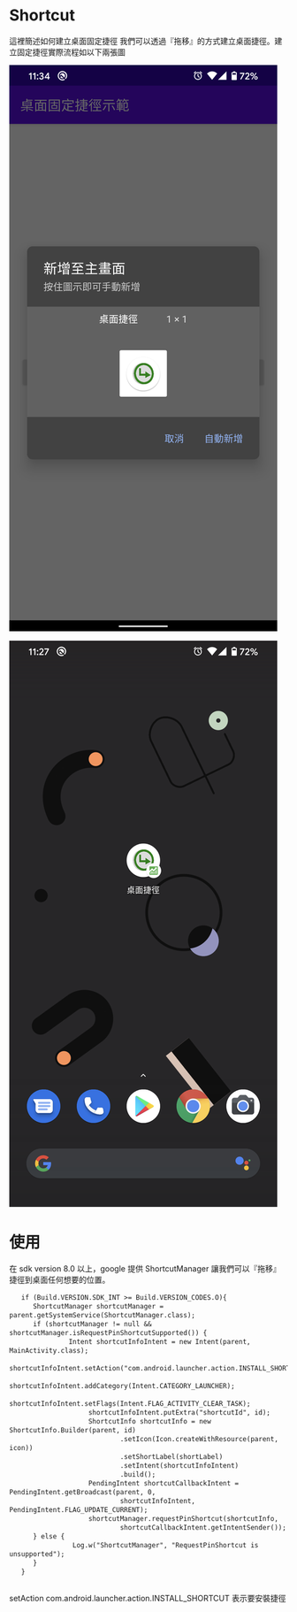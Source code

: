 # Shortcut
這裡簡述如何建立桌面固定捷徑
我們可以透過『拖移』的方式建立桌面捷徑。建立固定捷徑實際流程如以下兩張圖

![image](https://github.com/klps5603/Shortcut/blob/master/app/src/main/res/drawable/%E5%BB%BA%E7%AB%8B%E5%9B%BA%E5%AE%9A%E6%8D%B7%E5%BE%91%E6%88%AA%E5%9C%96.png)

![image](https://github.com/klps5603/Shortcut/blob/master/app/src/main/res/drawable/%E5%9B%BA%E5%AE%9A%E6%8D%B7%E5%BE%91%E6%88%AA%E5%9C%96.png)

# 使用

在 sdk version 8.0 以上，google 提供 ShortcutManager 讓我們可以『拖移』捷徑到桌面任何想要的位置。

```
   if (Build.VERSION.SDK_INT >= Build.VERSION_CODES.O){
      ShortcutManager shortcutManager = parent.getSystemService(ShortcutManager.class);
      if (shortcutManager != null && shortcutManager.isRequestPinShortcutSupported()) {
               Intent shortcutInfoIntent = new Intent(parent, MainActivity.class);
                    shortcutInfoIntent.setAction("com.android.launcher.action.INSTALL_SHORTCUT");
                    shortcutInfoIntent.addCategory(Intent.CATEGORY_LAUNCHER);
                    shortcutInfoIntent.setFlags(Intent.FLAG_ACTIVITY_CLEAR_TASK);
                    shortcutInfoIntent.putExtra("shortcutId", id);
                    ShortcutInfo shortcutInfo = new ShortcutInfo.Builder(parent, id)
                            .setIcon(Icon.createWithResource(parent, icon))
                            .setShortLabel(shortLabel)
                            .setIntent(shortcutInfoIntent)
                            .build();
                    PendingIntent shortcutCallbackIntent = PendingIntent.getBroadcast(parent, 0,
                            shortcutInfoIntent, PendingIntent.FLAG_UPDATE_CURRENT);
                    shortcutManager.requestPinShortcut(shortcutInfo,
                            shortcutCallbackIntent.getIntentSender());
      } else {
                Log.w("ShortcutManager", "RequestPinShortcut is unsupported");
      }
   }
   
```
setAction com.android.launcher.action.INSTALL_SHORTCUT 表示要安裝捷徑
